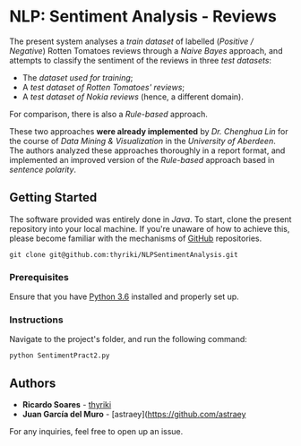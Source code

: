# NLP: Sentiment Analysis - Reviews

The present system analyses a *train dataset* of labelled (*Positive / Negative*) Rotten Tomatoes reviews through a *Naive Bayes* approach, and attempts to classify the sentiment of the reviews in three *test datasets*:

* The *dataset used for training*;
* A *test dataset of Rotten Tomatoes' reviews*;
* A *test dataset of Nokia reviews* (hence, a different domain).

For comparison, there is also a *Rule-based* approach. 

These two approaches **were already implemented** by *Dr. Chenghua Lin* for the course of *Data Mining & Visualization* in the *University of Aberdeen*. 
The authors analyzed these approaches thoroughly in a report format, and implemented an improved version of the *Rule-based* approach based in *sentence polarity*.

## Getting Started

The software provided was entirely done in *Java*. To start, clone the present repository into your local machine. If you're unaware of how to achieve this, please become familiar with the mechanisms of [GitHub](https://help.github.com/articles/set-up-git) repositories.

```
git clone git@github.com:thyriki/NLPSentimentAnalysis.git
```


### Prerequisites
Ensure that you have [Python 3.6](https://www.python.org/downloads/) installed and properly set up.

### Instructions
Navigate to the project's folder, and run the following command:

```
python SentimentPract2.py
```

## Authors

* **Ricardo Soares** - [thyriki](https://github.com/thyriki)
* **Juan García del Muro** - [astraey](https://github.com/astraey

For any inquiries, feel free to open up an issue.
